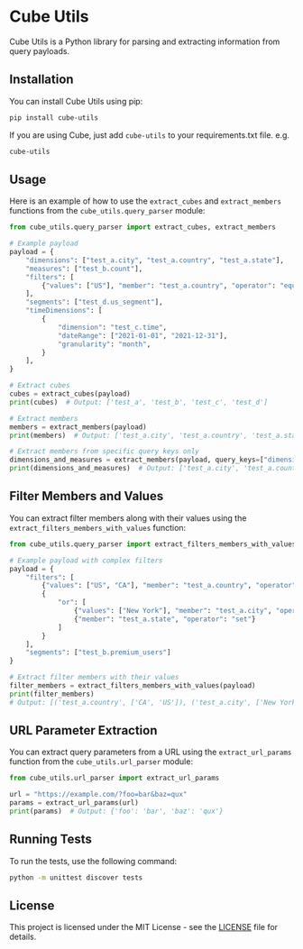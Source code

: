 # Cube Utils

Cube Utils is a Python library for parsing and extracting information from query payloads.

## Installation

You can install Cube Utils using pip:

```sh
pip install cube-utils
```

If you are using Cube, just add `cube-utils` to your requirements.txt file. e.g.

```sh
cube-utils
```

## Usage
Here is an example of how to use the `extract_cubes` and `extract_members` functions from the `cube_utils.query_parser` module:

```python
from cube_utils.query_parser import extract_cubes, extract_members

# Example payload
payload = {
    "dimensions": ["test_a.city", "test_a.country", "test_a.state"],
    "measures": ["test_b.count"],
    "filters": [
        {"values": ["US"], "member": "test_a.country", "operator": "equals"}
    ],
    "segments": ["test_d.us_segment"],
    "timeDimensions": [
        {
            "dimension": "test_c.time",
            "dateRange": ["2021-01-01", "2021-12-31"],
            "granularity": "month",
        }
    ],
}

# Extract cubes
cubes = extract_cubes(payload)
print(cubes)  # Output: ['test_a', 'test_b', 'test_c', 'test_d']

# Extract members
members = extract_members(payload)
print(members)  # Output: ['test_a.city', 'test_a.country', 'test_a.state', 'test_b.count', 'test_a.country', 'test_d.us_segment', 'test_c.time']

# Extract members from specific query keys only
dimensions_and_measures = extract_members(payload, query_keys=["dimensions", "measures"])
print(dimensions_and_measures)  # Output: ['test_a.city', 'test_a.country', 'test_a.state', 'test_b.count']
```

## Filter Members and Values
You can extract filter members along with their values using the `extract_filters_members_with_values` function:

```python
from cube_utils.query_parser import extract_filters_members_with_values

# Example payload with complex filters
payload = {
    "filters": [
        {"values": ["US", "CA"], "member": "test_a.country", "operator": "equals"},
        {
            "or": [
                {"values": ["New York"], "member": "test_a.city", "operator": "equals"},
                {"member": "test_a.state", "operator": "set"}
            ]
        }
    ],
    "segments": ["test_b.premium_users"]
}

# Extract filter members with their values
filter_members = extract_filters_members_with_values(payload)
print(filter_members)  
# Output: [('test_a.country', ['CA', 'US']), ('test_a.city', ['New York']), ('test_a.state', None), ('test_b.premium_users', None)]
```

## URL Parameter Extraction
You can extract query parameters from a URL using the `extract_url_params` function from the `cube_utils.url_parser` module:

```python
from cube_utils.url_parser import extract_url_params

url = "https://example.com/?foo=bar&baz=qux"
params = extract_url_params(url)
print(params)  # Output: {'foo': 'bar', 'baz': 'qux'}
```

## Running Tests
To run the tests, use the following command:
    
```sh
python -m unittest discover tests
```

## License
This project is licensed under the MIT License - see the [LICENSE](LICENSE) file for details.
